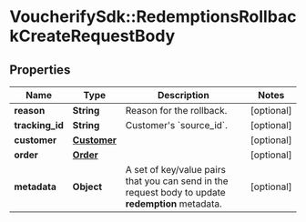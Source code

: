 # VoucherifySdk::RedemptionsRollbackCreateRequestBody

## Properties

| Name | Type | Description | Notes |
| ---- | ---- | ----------- | ----- |
| **reason** | **String** | Reason for the rollback. | [optional] |
| **tracking_id** | **String** | Customer&#39;s &#x60;source_id&#x60;. | [optional] |
| **customer** | [**Customer**](Customer.md) |  | [optional] |
| **order** | [**Order**](Order.md) |  | [optional] |
| **metadata** | **Object** | A set of key/value pairs that you can send in the request body to update **redemption** metadata. | [optional] |

